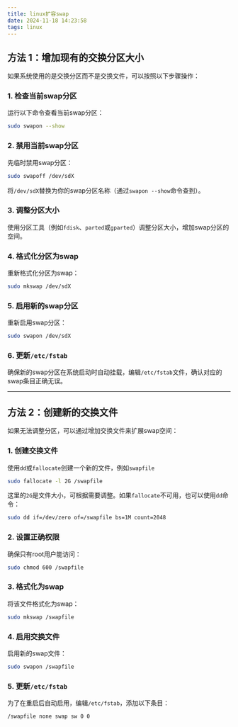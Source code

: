 ```yaml
---
title: linux扩容swap
date: 2024-11-18 14:23:58
tags: linux
---
```


## 方法 1：增加现有的交换分区大小

如果系统使用的是交换分区而不是交换文件，可以按照以下步骤操作：

### 1. 检查当前swap分区

运行以下命令查看当前swap分区：

```bash
sudo swapon --show
```

### 2. 禁用当前swap分区

先临时禁用swap分区：

```bash
sudo swapoff /dev/sdX
```

将`/dev/sdX`替换为你的swap分区名称（通过`swapon --show`命令查到）。

### 3. 调整分区大小

使用分区工具（例如`fdisk`、`parted`或`gparted`）调整分区大小，增加swap分区的空间。

### 4. 格式化分区为swap

重新格式化分区为swap：

```bash
sudo mkswap /dev/sdX
```

### 5. 启用新的swap分区

重新启用swap分区：

```bash
sudo swapon /dev/sdX
```

### 6. 更新`/etc/fstab`

确保新的swap分区在系统启动时自动挂载，编辑`/etc/fstab`文件，确认对应的swap条目正确无误。

---

## 方法 2：创建新的交换文件

如果无法调整分区，可以通过增加交换文件来扩展swap空间：

### 1. 创建交换文件

使用`dd`或`fallocate`创建一个新的文件，例如`swapfile`
```bash
sudo fallocate -l 2G /swapfile
```

这里的`2G`是文件大小，可根据需要调整。如果`fallocate`不可用，也可以使用`dd`命令：

```bash
sudo dd if=/dev/zero of=/swapfile bs=1M count=2048
```

### 2. 设置正确权限

确保只有root用户能访问：

```bash
sudo chmod 600 /swapfile
```

### 3. 格式化为swap

将该文件格式化为swap：

```bash
sudo mkswap /swapfile
```

### 4. 启用交换文件

启用新的swap文件：

```bash
sudo swapon /swapfile
```

### 5. 更新`/etc/fstab`

为了在重启后自动启用，编辑`/etc/fstab`，添加以下条目：

```bash
/swapfile none swap sw 0 0
```
